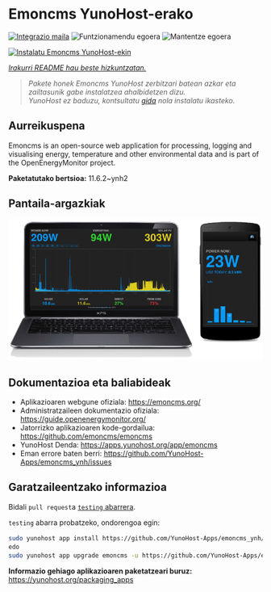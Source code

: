 <!--
Ohart ongi: README hau automatikoki sortu da <https://github.com/YunoHost/apps/tree/master/tools/readme_generator>ri esker
EZ editatu eskuz.
-->

# Emoncms YunoHost-erako

[![Integrazio maila](https://dash.yunohost.org/integration/emoncms.svg)](https://ci-apps.yunohost.org/ci/apps/emoncms/) ![Funtzionamendu egoera](https://ci-apps.yunohost.org/ci/badges/emoncms.status.svg) ![Mantentze egoera](https://ci-apps.yunohost.org/ci/badges/emoncms.maintain.svg)

[![Instalatu Emoncms YunoHost-ekin](https://install-app.yunohost.org/install-with-yunohost.svg)](https://install-app.yunohost.org/?app=emoncms)

*[Irakurri README hau beste hizkuntzatan.](./ALL_README.md)*

> *Pakete honek Emoncms YunoHost zerbitzari batean azkar eta zailtasunik gabe instalatzea ahalbidetzen dizu.*  
> *YunoHost ez baduzu, kontsultatu [gida](https://yunohost.org/install) nola instalatu ikasteko.*

## Aurreikuspena

Emoncms is an open-source web application for processing, logging and visualising energy, temperature and other environmental data and is part of the OpenEnergyMonitor project.


**Paketatutako bertsioa:** 11.6.2~ynh2

## Pantaila-argazkiak

![Emoncms(r)en pantaila-argazkia](./doc/screenshots/emoncms_graphic.png)

## Dokumentazioa eta baliabideak

- Aplikazioaren webgune ofiziala: <https://emoncms.org/>
- Administratzaileen dokumentazio ofiziala: <https://guide.openenergymonitor.org/>
- Jatorrizko aplikazioaren kode-gordailua: <https://github.com/emoncms/emoncms>
- YunoHost Denda: <https://apps.yunohost.org/app/emoncms>
- Eman errore baten berri: <https://github.com/YunoHost-Apps/emoncms_ynh/issues>

## Garatzaileentzako informazioa

Bidali `pull request`a [`testing` abarrera](https://github.com/YunoHost-Apps/emoncms_ynh/tree/testing).

`testing` abarra probatzeko, ondorengoa egin:

```bash
sudo yunohost app install https://github.com/YunoHost-Apps/emoncms_ynh/tree/testing --debug
edo
sudo yunohost app upgrade emoncms -u https://github.com/YunoHost-Apps/emoncms_ynh/tree/testing --debug
```

**Informazio gehiago aplikazioaren paketatzeari buruz:** <https://yunohost.org/packaging_apps>

